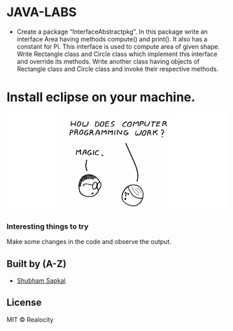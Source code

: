 # JAVA-LABS

- Create a package “InterfaceAbstractpkg”. In this package write an interface Area having methods compute() and print(). It also has a constant for Pi. This interface is used to compute area of given shape. Write Rectangle class and Circle class which implement this interface and override its methods. Write another class having objects of Rectangle class and Circle class and invoke their respective methods.  

# Install eclipse on your machine.

![Intro User Image](https://github.com/Realocity/JAVA_Practical/blob/main/assets/intro.png)

### Interesting things to try

Make some changes in the code and observe the output.

## Built by (A-Z)

- [Shubham Sapkal](https://github.com/Realocity)

## License

MIT © Realocity
